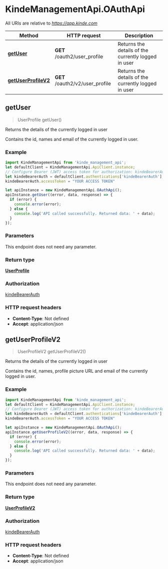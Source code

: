 # KindeManagementApi.OAuthApi

All URIs are relative to *https://app.kinde.com*

Method | HTTP request | Description
------------- | ------------- | -------------
[**getUser**](OAuthApi.md#getUser) | **GET** /oauth2/user_profile | Returns the details of the currently logged in user
[**getUserProfileV2**](OAuthApi.md#getUserProfileV2) | **GET** /oauth2/v2/user_profile | Returns the details of the currently logged in user



## getUser

> UserProfile getUser()

Returns the details of the currently logged in user

Contains the id, names and email of the currently logged in user. 

### Example

```javascript
import KindeManagementApi from 'kinde_management_api';
let defaultClient = KindeManagementApi.ApiClient.instance;
// Configure Bearer (JWT) access token for authorization: kindeBearerAuth
let kindeBearerAuth = defaultClient.authentications['kindeBearerAuth'];
kindeBearerAuth.accessToken = "YOUR ACCESS TOKEN"

let apiInstance = new KindeManagementApi.OAuthApi();
apiInstance.getUser((error, data, response) => {
  if (error) {
    console.error(error);
  } else {
    console.log('API called successfully. Returned data: ' + data);
  }
});
```

### Parameters

This endpoint does not need any parameter.

### Return type

[**UserProfile**](UserProfile.md)

### Authorization

[kindeBearerAuth](../README.md#kindeBearerAuth)

### HTTP request headers

- **Content-Type**: Not defined
- **Accept**: application/json


## getUserProfileV2

> UserProfileV2 getUserProfileV2()

Returns the details of the currently logged in user

Contains the id, names, profile picture URL and email of the currently logged in user. 

### Example

```javascript
import KindeManagementApi from 'kinde_management_api';
let defaultClient = KindeManagementApi.ApiClient.instance;
// Configure Bearer (JWT) access token for authorization: kindeBearerAuth
let kindeBearerAuth = defaultClient.authentications['kindeBearerAuth'];
kindeBearerAuth.accessToken = "YOUR ACCESS TOKEN"

let apiInstance = new KindeManagementApi.OAuthApi();
apiInstance.getUserProfileV2((error, data, response) => {
  if (error) {
    console.error(error);
  } else {
    console.log('API called successfully. Returned data: ' + data);
  }
});
```

### Parameters

This endpoint does not need any parameter.

### Return type

[**UserProfileV2**](UserProfileV2.md)

### Authorization

[kindeBearerAuth](../README.md#kindeBearerAuth)

### HTTP request headers

- **Content-Type**: Not defined
- **Accept**: application/json

